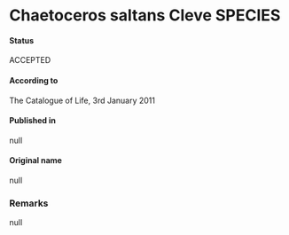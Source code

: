 Chaetoceros saltans Cleve SPECIES
=======

#### Status
ACCEPTED

#### According to
The Catalogue of Life, 3rd January 2011

#### Published in
null

#### Original name
null

### Remarks
null